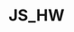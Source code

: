 # JS_HW


<!-- Task 1. Работа с переменными:

1. Создать переменную “item_1”

2. Присвоить переменной item_1 цифру 5.

3. Вывести в консоль item_1.

4. Создать переменную “item_2”

5. Присвоить переменной item_2 цифру 3.

6. Вывести в консоль item_2.

7. Создать переменную “item_3”

8. Присвоить переменной item_3 сложение item_1 и item_2.

9. Вывести в консоль item_3.

10. Создать переменную “item_4”

11. Присвоить переменной item_4 строку “Yolochka”

12. Вывести в консоль item_4.

13. Вывести в консоль сложение item_3 и item_4.

14. Вывести в консоль умножение item_3 и item_4.

15. Создать переменную “item_5”

16. Присвоить переменной item_5 переменную item_3

17. Создать переменную item_6.

18. Создать переменную item_6_type

19. Присвоить переменной item_6 значение 15

20. Присвоить переменной item_6_type тип переменной item_6

21. Вывести в консоль тип данных item_6 в виде ——  “item_6 == ”  item_6,  “item_6_type == ”  item_6_type ——  

22. Создать переменную item_7 и в ней преобразовать item_6 в String.

23. Создать переменную item_7_type

24. Присвоить переменной item_7_type тип переменной item_7

25. Вывести в консоль тип данных item_7 в виде ——  “item_7 == ”  item_7,  “item_7_type == ”  item_7_type ——  


Task2*. Решить квадратные уравнения. Переменные называть по правилам.
Вывести в консоль ответы в виде "Ответ к уравнению 1: <корень>", "Ответ к уравнению 2: <корень> и <корень>"
1.  x2 - 6x + 9 = 0. - один корень
2.  x2 - 4x - 5 = 0. - два корня

Task3**. Напишите программу, которая принимает целое положительное число n (одно любое число от 1 до 9), и выводит сумму равную 
n + nn + nnn, где n не перемножаются, а конкатенируются -->
